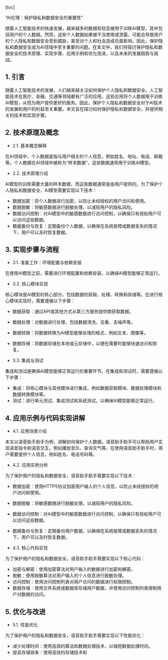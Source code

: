 
[toc]                    
                
                
“AI伦理：保护隐私和数据安全的重要性”

随着人工智能技术的快速发展，越来越多的数据和信息被用于训练AI模型，其中包括用户的个人数据。然而，这些个人数据如果被不当使用或泄露，可能会导致用户的个人隐私和数据安全受到威胁，甚至对个人和社会造成负面影响。因此，保护隐私和数据安全成为AI领域中至关重要的问题。在本文中，我们将探讨保护隐私和数据安全的技术原理、实现步骤、应用示例和优化改进，以及未来的发展趋势与挑战。

## 1. 引言

随着人工智能技术的发展，人们越来越关注如何保护个人隐私和数据安全。人工智能技术在医疗、金融、交通等领域都有广泛的应用，这些应用将个人数据用于训练AI模型，从而为用户提供更好的服务。因此，保护个人隐私和数据安全对于AI技术的发展和用户的利益至关重要。本文旨在探讨如何保护隐私和数据安全，并提供相关的技术和实现步骤。

## 2. 技术原理及概念

- 2.1. 基本概念解释

在AI领域中，个人数据是指与用户相关的个人信息，例如姓名、地址、电话、邮箱等。个人数据在AI领域中被称为“样本数据”，这些数据通常用于训练AI模型。

- 2.2. 技术原理介绍

AI模型的训练需要大量的样本数据，而这些数据通常是由用户提供的。为了保护个人隐私和数据安全，AI模型需要实现以下技术：

- 数据加密：将个人数据进行加密，以防止未经授权的用户访问和使用。
- 数据脱敏：将敏感数据进行脱敏处理，以减轻用户的隐私风险。
- 数据访问控制：对AI模型中的敏感数据进行访问控制，以确保只有授权用户可以访问这些数据。
- 数据备份与恢复：定期备份个人数据，以确保在系统故障或数据丢失的情况下，用户可以及时恢复数据。

## 3. 实现步骤与流程

- 3.1. 准备工作：环境配置与依赖安装

在使用AI模型之前，需要进行环境配置和依赖安装，以确保AI模型能够正常运行。

- 3.2. 核心模块实现

核心模块是AI模型的核心部分，包括数据的获取、处理、转换和存储等。在进行核心模块实现时，需要遵循以下步骤：

- 数据获取：通过API或其他方式从第三方服务提供商获取数据。
- 数据处理：对数据进行处理，包括数据清洗、去重、去噪声等。
- 数据转换：将数据转换为AI模型能够处理的格式，例如文本、图像等。
- 数据存储：将数据存储在本地或云存储中，以便在需要时能够快速访问和恢复。

- 3.3. 集成与测试

集成和测试是确保AI模型能够正常运行的重要环节。在集成和测试时，需要遵循以下步骤：

- 集成：将核心模块与其他模块进行集成，例如数据获取模块、数据处理模块和数据转换模块等。
- 测试：进行单元测试、集成测试和系统测试，以确保AI模型能够正常运行。

## 4. 应用示例与代码实现讲解

- 4.1. 应用场景介绍

本文以语音助手助手为例，讲解如何保护个人数据。语音助手助手可以帮助用户实现语音指令和语音交互，例如播放音乐、查询天气等。在使用语音助手助手时，用户需要提供个人信息，例如姓名、电话号码等。

- 4.2. 应用实例分析

为了保护用户的隐私和数据安全，语音助手助手需要实现以下技术：

- 数据加密：使用HTTPS协议加密用户输入的个人信息，以防止未经授权的用户访问和使用。
- 数据脱敏：将敏感数据进行脱敏处理，以减轻用户的隐私风险。
- 数据访问控制：对AI模型中的敏感数据进行访问控制，以确保只有授权用户可以访问这些数据。
- 数据备份与恢复：定期备份用户数据，以确保在系统故障或数据丢失的情况下，用户可以及时恢复数据。

- 4.3. 核心代码实现

为了保护用户的隐私和数据安全，语音助手助手需要实现以下核心代码：

- 加密与解密：使用加密算法对用户输入的数据进行加密和解密。
- 脱敏：使用脱敏算法对用户输入的个人信息进行脱敏处理。
- 访问控制：使用访问控制列表对用户访问的数据进行权限控制。
- 数据存储：使用文件系统或数据库存储用户数据，并使用访问控制列表限制用户对数据的访问。

## 5. 优化与改进

- 5.1. 性能优化

为了保护用户的隐私和数据安全，语音助手助手需要实现以下性能优化：

- 减少处理时间：使用高效的算法和数据处理技术，以缩短数据处理时间。
- 提高存储效率：使用高效的存储技术和


